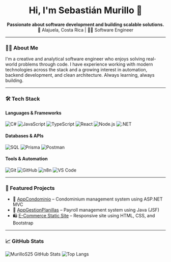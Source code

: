 <h1 align="center">Hi, I'm Sebastián Murillo 👋</h1>

<p align="center">
  <strong>Passionate about software development and building scalable solutions.</strong><br>
  📍 Alajuela, Costa Rica | 🧑‍💻 Software Engineer
</p>

---

### 🧑‍💼 About Me

I'm a creative and analytical software engineer who enjoys solving real-world problems through code. I have experience working with modern technologies across the stack and a growing interest in automation, backend development, and clean architecture. Always learning, always building.

---

### 🛠️ Tech Stack

#### Languages & Frameworks
![C#](https://img.shields.io/badge/C%23-%23239120?style=flat&logo=c-sharp&logoColor=white)
![JavaScript](https://img.shields.io/badge/JavaScript-%23323330.svg?style=flat&logo=javascript&logoColor=%23F7DF1E)
![TypeScript](https://img.shields.io/badge/TypeScript-%23007ACC?style=flat&logo=typescript&logoColor=white)
![React](https://img.shields.io/badge/React-%2320232a.svg?style=flat&logo=react&logoColor=%2361DAFB)
![Node.js](https://img.shields.io/badge/Node.js-%2343853D.svg?style=flat&logo=node.js&logoColor=white)
![.NET](https://img.shields.io/badge/.NET-%23512BD4.svg?style=flat&logo=dotnet&logoColor=white)

#### Databases & APIs
![SQL](https://img.shields.io/badge/SQL-%2300B4DB.svg?style=flat&logo=sqlite&logoColor=white)
![Prisma](https://img.shields.io/badge/Prisma-3982CE?style=flat&logo=prisma&logoColor=white)
![Postman](https://img.shields.io/badge/Postman-%23FF6C37.svg?style=flat&logo=postman&logoColor=white)

#### Tools & Automation
![Git](https://img.shields.io/badge/Git-%23F05032.svg?style=flat&logo=git&logoColor=white)
![GitHub](https://img.shields.io/badge/GitHub-%23121011.svg?style=flat&logo=github&logoColor=white)
![n8n](https://img.shields.io/badge/n8n-ef6c00?style=flat&logo=n8n&logoColor=white)
![VS Code](https://img.shields.io/badge/VSCode-%23007ACC.svg?style=flat&logo=visual-studio-code&logoColor=white)

---

### 📌 Featured Projects

- 🏢 [AppCondominio](https://github.com/MurilloS25/AppCondominio) – Condominium management system using ASP.NET MVC
- 💼 [AppGestionPlanillas](https://github.com/MurilloS25/AppGestionPlanillas) – Payroll management system using Java (JSF)
- 🛍️ [E-Commerce Static Site](https://murillos25.github.io/ProyectoEcommerce/index.html) – Responsive site using HTML, CSS, and Bootstrap

---

### 📈 GitHub Stats

![MurilloS25 GitHub Stats](https://github-readme-stats.vercel.app/api?username=MurilloS25&show_icons=true&theme=radical)
![Top Langs](https://github-readme-stats.vercel.app/api/top-langs/?username=MurilloS25&layout=compact&theme=radical)
